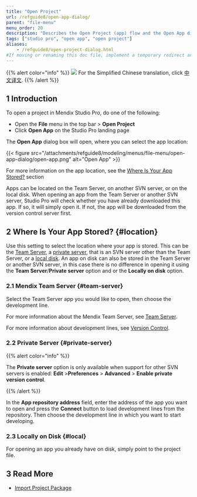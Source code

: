 ```yaml
---
title: "Open Project"
url: /refguide8/open-app-dialog/
parent: "file-menu"
menu_order: 20
description: "Describes the Open Project (app) flow and the Open App dialog box"
tags: ["studio pro", "open app", "open project"]
aliases:
    - /refguide8/open-project-dialog.html
#If moving or renaming this doc file, implement a temporary redirect and let the respective team know they should update the URL in the product. See Mapping to Products for more details.
---
```


{{% alert color="info" %}}
<img src="/attachments/china.png" class="d-inline-block" /> For the Simplified Chinese translation, click [中文译文](https://cdn.mendix.tencent-cloud.com/documentation/refguide8/open-app-dialog.pdf).
{{% /alert %}}

## 1 Introduction

To open a project in Mendix Studio Pro, do one of the following:

* Open the **File** menu in the top bar > **Open Project**
*  Click **Open App** on the Studio Pro landing page

The **Open App** dialog box will open, where you can select the app location:

{{< figure src="/attachments/refguide8/modeling/menus/file-menu/open-app-dialog/open-app.png" alt="Open App" >}}

For more information on the app location, see the [Where Is Your App Stored?](#location) section

Apps can be located on the Team Server, on another SVN server, or on the local disk. When opening an app from the Team Server or another SVN server, Studio Pro will check whether you have already downloaded this app. If so, it will simply open it. If not, the app will be downloaded from the version control server first.

## 2 Where Is Your App Stored? {#location}

Use this setting to select the location where your app is stored. This can be the [Team Server](#team-server), a [private server](#private-server), that is an SVN server other than the Team Server, or a [local disk](#local). An app on disk can also be stored in the Team Server or another SVN server, in this case there is no difference in opening it using the **Team Server**/**Private server** option and or the **Locally on disk** option.

### 2.1 Mendix Team Server {#team-server}

Select the Team Server app you would like to open, then choose the development line.

For more information about the Mendix Team Server, see [Team Server](/developerportal/collaborate/team-server/).

For more information about development lines, see [Version Control](/refguide8/version-control/).

### 2.2 Private Server {#private-server}

{{% alert color="info" %}}

The **Private server** option is only available when support for other SVN servers is enabled: **Edit** >**Preferences** > **Advanced** > **Enable private version control**. 

{{% /alert %}}

In the **App repository address** field, enter the address of the app you want to open and press the **Connect** button to load development lines from the repository. Then choose the development line in which you want to start developing.

### 2.3 Locally on Disk {#local}

For opening an app you already have on disk, simply point to the project file. 

## 3 Read More

* [Import Project Package](/refguide8/import-project-package-dialog/)